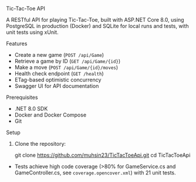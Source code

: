 Tic-Tac-Toe API

A RESTful API for playing Tic-Tac-Toe, built with ASP.NET Core 8.0, using PostgreSQL in production (Docker) and SQLite for local runs and tests, with unit tests using xUnit.

Features
- Create a new game (`POST /api/Game`)
- Retrieve a game by ID (`GET /api/Game/{id}`)
- Make a move (`POST /api/Game/{id}/moves`)
- Health check endpoint (`GET /health`)
- ETag-based optimistic concurrency
- Swagger UI for API documentation

Prerequisites
- .NET 8.0 SDK
- Docker and Docker Compose
- Git

Setup
1. Clone the repository:
  
   git clone https://github.com/muhsin23/TicTacToeApi.git
   cd TicTacToeApi

- Tests achieve high code coverage (>80% for GameService.cs and GameController.cs, see `coverage.opencover.xml`) with 21 unit tests.
